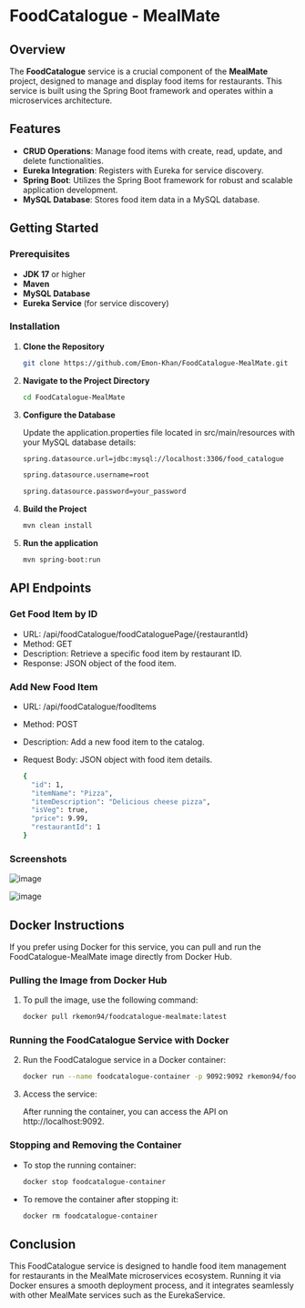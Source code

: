 # FoodCatalogue - MealMate

## Overview

The **FoodCatalogue** service is a crucial component of the **MealMate** project, designed to manage and display food items for restaurants. This service is built using the Spring Boot framework and operates within a microservices architecture.

## Features

- **CRUD Operations**: Manage food items with create, read, update, and delete functionalities.
- **Eureka Integration**: Registers with Eureka for service discovery.
- **Spring Boot**: Utilizes the Spring Boot framework for robust and scalable application development.
- **MySQL Database**: Stores food item data in a MySQL database.

## Getting Started

### Prerequisites

- **JDK 17** or higher
- **Maven**
- **MySQL Database**
- **Eureka Service** (for service discovery)

### Installation

1. **Clone the Repository**

   ```bash
   git clone https://github.com/Emon-Khan/FoodCatalogue-MealMate.git

2. **Navigate to the Project Directory**

   ```bash
   cd FoodCatalogue-MealMate

3. **Configure the Database**

   Update the application.properties   file located in src/main/resources with your MySQL database details:

   ```bash
   spring.datasource.url=jdbc:mysql://localhost:3306/food_catalogue

   spring.datasource.username=root

   spring.datasource.password=your_password

4. **Build the Project**

   ```bash
   mvn clean install

5. **Run the application**

   ```bash
   mvn spring-boot:run

## API Endpoints

### Get Food Item by ID
- URL: /api/foodCatalogue/foodCataloguePage/{restaurantId}
- Method: GET
- Description: Retrieve a specific food item by restaurant ID.
- Response: JSON object of the food item.

### Add New Food Item
- URL: /api/foodCatalogue/foodItems
- Method: POST
- Description: Add a new food item to the catalog.
- Request Body: JSON object with food item details.

   ```bash
   {
     "id": 1,
     "itemName": "Pizza",
     "itemDescription": "Delicious cheese pizza",
     "isVeg": true,
     "price": 9.99,
     "restaurantId": 1
   }
### Screenshots
![image](https://github.com/user-attachments/assets/3b5f44d3-f152-48c9-8f13-1dfcb736b11f)

![image](https://github.com/user-attachments/assets/9006f4c7-f109-4eb0-a7ff-2eb7a8a9f027)


## Docker Instructions

If you prefer using Docker for this service, you can pull and run the FoodCatalogue-MealMate image directly from Docker Hub.

### Pulling the Image from Docker Hub

1. To pull the image, use the following command:
    ```bash
    docker pull rkemon94/foodcatalogue-mealmate:latest
    ```

### Running the FoodCatalogue Service with Docker

2. Run the FoodCatalogue service in a Docker container:
    ```bash
    docker run --name foodcatalogue-container -p 9092:9092 rkemon94/foodcatalogue-mealmate:latest
    ```

3. Access the service:

   After running the container, you can access the API on http://localhost:9092.

### Stopping and Removing the Container

- To stop the running container:
    ```bash
    docker stop foodcatalogue-container
    ```

- To remove the container after stopping it:
    ```bash
    docker rm foodcatalogue-container
    ```

## Conclusion

This FoodCatalogue service is designed to handle food item management for restaurants in the MealMate microservices ecosystem. Running it via Docker ensures a smooth deployment process, and it integrates seamlessly with other MealMate services such as the EurekaService.

